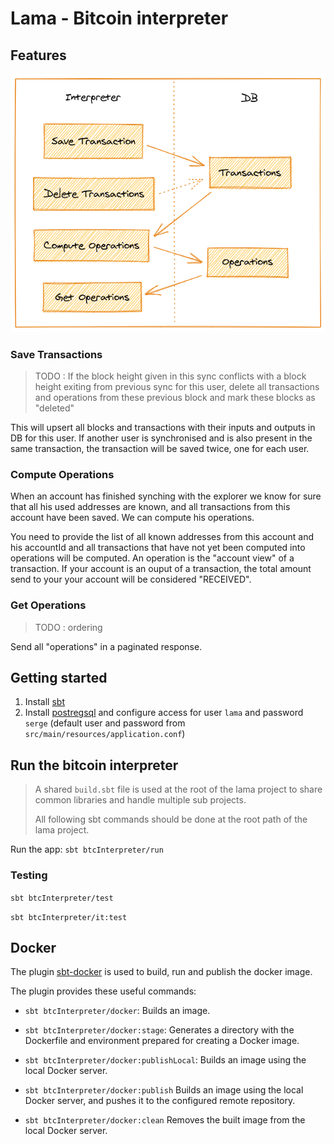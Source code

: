 # Lama - Bitcoin interpreter

## Features

![](../../../excalidraw/btc-interpreter.png)

### Save Transactions

>TODO : 
>If the block height given in this sync conflicts with a block height exiting from previous sync for this user,
>delete all transactions and operations from these previous block and mark these blocks as "deleted"

This will upsert all blocks and transactions with their inputs and outputs in DB for this user.
If another user is synchronised and is also present in the same transaction, the transaction will be saved twice, one for each user.

### Compute Operations

When an account has finished synching with the explorer we know for sure that all his used addresses are known, 
and all transactions from this account have been saved. We can compute his operations.

You need to provide the list of all known addresses from this account and his accountId and all transactions that have not yet been computed into operations will be computed.
An operation is the "account view" of a transaction. If your account is an ouput of a transaction, the total amount send to your your account will be considered "RECEIVED".

### Get Operations

>TODO : ordering

Send all "operations" in a paginated response.

## Getting started
1. Install [sbt][sbt]
2. Install [postregsql][postregsql] and configure access for user `lama` and password `serge` (default user and password from `src/main/resources/application.conf`)

## Run the bitcoin interpreter

> A shared `build.sbt` file is used at the root of the lama project to share common libraries and handle multiple sub projects.
>
>All following sbt commands should be done at the root path of the lama project.

Run the app: `sbt btcInterpreter/run`

### Testing

`sbt btcInterpreter/test`

`sbt btcInterpreter/it:test`

## Docker

The plugin [sbt-docker][sbt-docker] is used to build, run and publish the docker image.

The plugin provides these useful commands:

- `sbt btcInterpreter/docker`:
Builds an image.

- `sbt btcInterpreter/docker:stage`:
Generates a directory with the Dockerfile and environment prepared for creating a Docker image.

- `sbt btcInterpreter/docker:publishLocal`:
Builds an image using the local Docker server.

- `sbt btcInterpreter/docker:publish`
Builds an image using the local Docker server, and pushes it to the configured remote repository.

- `sbt btcInterpreter/docker:clean`
Removes the built image from the local Docker server.

[sbt]: http://www.scala-sbt.org/1.x/docs/Setup.html
[postregsql]: https://www.postgresql.org/
[sbt-docker]: https://github.com/marcuslonnberg/sbt-docker
